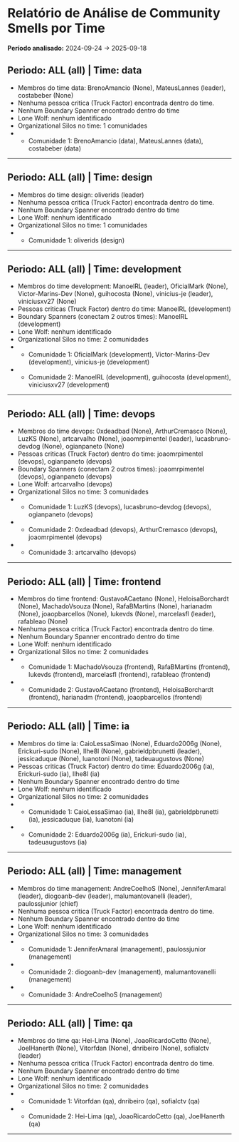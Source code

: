 # Relatório de Análise de Community Smells por Time

**Período analisado:** 2024-09-24 → 2025-09-18

## Periodo: ALL (all) | Time: data

- Membros do time data: BrenoAmancio (None), MateusLannes (leader), costabeber (None)
- Nenhuma pessoa critica (Truck Factor) encontrada dentro do time.
- Nenhum Boundary Spanner encontrado dentro do time
- Lone Wolf: nenhum identificado
- Organizational Silos no time: 1 comunidades
- - Comunidade 1: BrenoAmancio (data), MateusLannes (data), costabeber (data)

---

## Periodo: ALL (all) | Time: design

- Membros do time design: oliverids (leader)
- Nenhuma pessoa critica (Truck Factor) encontrada dentro do time.
- Nenhum Boundary Spanner encontrado dentro do time
- Lone Wolf: nenhum identificado
- Organizational Silos no time: 1 comunidades
- - Comunidade 1: oliverids (design)

---

## Periodo: ALL (all) | Time: development

- Membros do time development: ManoelRL (leader), OficialMark (None), Victor-Marins-Dev (None), guihocosta (None), vinicius-je (leader), viniciusxv27 (None)
- Pessoas criticas (Truck Factor) dentro do time: ManoelRL (development)
- Boundary Spanners (conectam 2 outros times): ManoelRL (development)
- Lone Wolf: nenhum identificado
- Organizational Silos no time: 2 comunidades
- - Comunidade 1: OficialMark (development), Victor-Marins-Dev (development), vinicius-je (development)
- - Comunidade 2: ManoelRL (development), guihocosta (development), viniciusxv27 (development)

---

## Periodo: ALL (all) | Time: devops

- Membros do time devops: 0xdeadbad (None), ArthurCremasco (None), LuzKS (None), artcarvalho (None), joaomrpimentel (leader), lucasbruno-devdog (None), ogianpaneto (None)
- Pessoas criticas (Truck Factor) dentro do time: joaomrpimentel (devops), ogianpaneto (devops)
- Boundary Spanners (conectam 2 outros times): joaomrpimentel (devops), ogianpaneto (devops)
- Lone Wolf: artcarvalho (devops)
- Organizational Silos no time: 3 comunidades
- - Comunidade 1: LuzKS (devops), lucasbruno-devdog (devops), ogianpaneto (devops)
- - Comunidade 2: 0xdeadbad (devops), ArthurCremasco (devops), joaomrpimentel (devops)
- - Comunidade 3: artcarvalho (devops)

---

## Periodo: ALL (all) | Time: frontend

- Membros do time frontend: GustavoACaetano (None), HeloisaBorchardt (None), MachadoVsouza (None), RafaBMartins (None), harianadm (None), joaopbarcellos (None), lukevds (None), marcelasfl (leader), rafableao (None)
- Nenhuma pessoa critica (Truck Factor) encontrada dentro do time.
- Nenhum Boundary Spanner encontrado dentro do time
- Lone Wolf: nenhum identificado
- Organizational Silos no time: 2 comunidades
- - Comunidade 1: MachadoVsouza (frontend), RafaBMartins (frontend), lukevds (frontend), marcelasfl (frontend), rafableao (frontend)
- - Comunidade 2: GustavoACaetano (frontend), HeloisaBorchardt (frontend), harianadm (frontend), joaopbarcellos (frontend)

---

## Periodo: ALL (all) | Time: ia

- Membros do time ia: CaioLessaSimao (None), Eduardo2006g (None), Erickuri-sudo (None), Ilhe8l (None), gabrieldpbrunetti (leader), jessicaduque (None), luanotoni (None), tadeuaugustovs (None)
- Pessoas criticas (Truck Factor) dentro do time: Eduardo2006g (ia), Erickuri-sudo (ia), Ilhe8l (ia)
- Nenhum Boundary Spanner encontrado dentro do time
- Lone Wolf: nenhum identificado
- Organizational Silos no time: 2 comunidades
- - Comunidade 1: CaioLessaSimao (ia), Ilhe8l (ia), gabrieldpbrunetti (ia), jessicaduque (ia), luanotoni (ia)
- - Comunidade 2: Eduardo2006g (ia), Erickuri-sudo (ia), tadeuaugustovs (ia)

---

## Periodo: ALL (all) | Time: management

- Membros do time management: AndreCoelhoS (None), JenniferAmaral (leader), diogoanb-dev (leader), malumantovanelli (leader), paulossjunior (chief)
- Nenhuma pessoa critica (Truck Factor) encontrada dentro do time.
- Nenhum Boundary Spanner encontrado dentro do time
- Lone Wolf: nenhum identificado
- Organizational Silos no time: 3 comunidades
- - Comunidade 1: JenniferAmaral (management), paulossjunior (management)
- - Comunidade 2: diogoanb-dev (management), malumantovanelli (management)
- - Comunidade 3: AndreCoelhoS (management)

---

## Periodo: ALL (all) | Time: qa

- Membros do time qa: Hei-Lima (None), JoaoRicardoCetto (None), JoelHanerth (None), Vitorfdan (None), dnribeiro (None), sofialctv (leader)
- Nenhuma pessoa critica (Truck Factor) encontrada dentro do time.
- Nenhum Boundary Spanner encontrado dentro do time
- Lone Wolf: nenhum identificado
- Organizational Silos no time: 2 comunidades
- - Comunidade 1: Vitorfdan (qa), dnribeiro (qa), sofialctv (qa)
- - Comunidade 2: Hei-Lima (qa), JoaoRicardoCetto (qa), JoelHanerth (qa)

---

